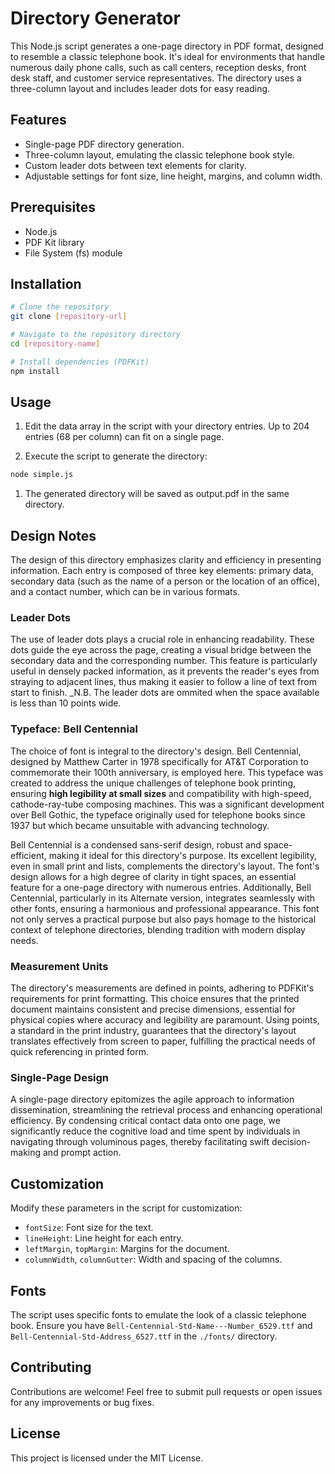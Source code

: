 # Directory Generator
This Node.js script generates a one-page directory in PDF format, designed to resemble a classic telephone book. It's ideal for environments that handle numerous daily phone calls, such as call centers, reception desks, front desk staff, and customer service representatives. The directory uses a three-column layout and includes leader dots for easy reading.

## Features
- Single-page PDF directory generation.
- Three-column layout, emulating the classic telephone book style.
- Custom leader dots between text elements for clarity.
- Adjustable settings for font size, line height, margins, and column width.
## Prerequisites
- Node.js
- PDF Kit library
- File System (fs) module
## Installation

```bash
# Clone the repository
git clone [repository-url]

# Navigate to the repository directory
cd [repository-name]

# Install dependencies (PDFKit)
npm install
```

## Usage 
1. Edit the data array in the script with your directory entries. Up to 204 entries (68 per column) can fit on a single page. 

1. Execute the script to generate the directory:
```bash
node simple.js
```
1. The generated directory will be saved as output.pdf in the same directory.

## Design Notes
The design of this directory emphasizes clarity and efficiency in presenting information. Each entry is composed of three key elements: primary data, secondary data (such as the name of a person or the location of an office), and a contact number, which can be in various formats. 

### Leader Dots
The use of leader dots plays a crucial role in enhancing readability. These dots guide the eye across the page, creating a visual bridge between the secondary data and the corresponding number. This feature is particularly useful in densely packed information, as it prevents the reader's eyes from straying to adjacent lines, thus making it easier to follow a line of text from start to finish. _N.B. The leader dots are ommited when the space available is less than 10 points wide.

### Typeface: Bell Centennial
The choice of font is integral to the directory's design. Bell Centennial, designed by Matthew Carter in 1978 specifically for AT&T Corporation to commemorate their 100th anniversary, is employed here. This typeface was created to address the unique challenges of telephone book printing, ensuring __high legibility at small sizes__ and compatibility with high-speed, cathode-ray-tube composing machines. This was a significant development over Bell Gothic, the typeface originally used for telephone books since 1937 but which became unsuitable with advancing technology.

Bell Centennial is a condensed sans-serif design, robust and space-efficient, making it ideal for this directory's purpose. Its excellent legibility, even in small print and lists, complements the directory's layout. The font's design allows for a high degree of clarity in tight spaces, an essential feature for a one-page directory with numerous entries. Additionally, Bell Centennial, particularly in its Alternate version, integrates seamlessly with other fonts, ensuring a harmonious and professional appearance. This font not only serves a practical purpose but also pays homage to the historical context of telephone directories, blending tradition with modern display needs.

### Measurement Units
The directory's measurements are defined in points, adhering to PDFKit's requirements for print formatting. This choice ensures that the printed document maintains consistent and precise dimensions, essential for physical copies where accuracy and legibility are paramount. Using points, a standard in the print industry, guarantees that the directory's layout translates effectively from screen to paper, fulfilling the practical needs of quick referencing in printed form.

### Single-Page Design
A single-page directory epitomizes the agile approach to information dissemination, streamlining the retrieval process and enhancing operational efficiency. By condensing critical contact data onto one page, we significantly reduce the cognitive load and time spent by individuals in navigating through voluminous pages, thereby facilitating swift decision-making and prompt action. 

## Customization
Modify these parameters in the script for customization:

* `fontSize`: Font size for the text.
* `lineHeight`: Line height for each entry.
* `leftMargin`, `topMargin`: Margins for the document.
* `columnWidth`, `columnGutter`: Width and spacing of the columns.

## Fonts
The script uses specific fonts to emulate the look of a classic telephone book. Ensure you have `Bell-Centennial-Std-Name---Number_6529.ttf` and `Bell-Centennial-Std-Address_6527.ttf` in the `./fonts/` directory.

## Contributing
Contributions are welcome! Feel free to submit pull requests or open issues for any improvements or bug fixes.

## License
This project is licensed under the MIT License.



